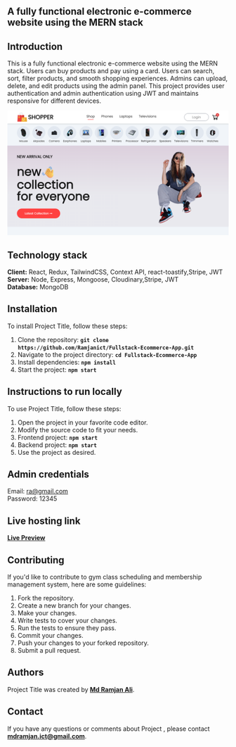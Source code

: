 ## **A fully functional electronic e-commerce website using the MERN stack**

## **Introduction**
This is a fully functional electronic e-commerce website using the MERN stack. Users can buy products and pay using a card. Users can search, sort, filter products, and smooth shopping experiences. Admins can upload, delete, and edit products using the admin panel. This project provides user authentication and admin authentication using JWT and maintains responsive for different devices.

![](https://github.com/Ramjanict/Fullstack-Ecommerce-App/blob/main/frontend/src/assets/Home.png)



## **Technology stack**
**Client:** React, Redux, TailwindCSS, Context API, react-toastify,Stripe, JWT <br>
**Server:** Node, Express, Mongoose, Cloudinary,Stripe, JWT <br>
**Database:** MongoDB 


## **Installation**
To install Project Title, follow these steps:
1. Clone the repository: **`git clone https://github.com/Ramjanict/Fullstack-Ecommerce-App.git`**
2. Navigate to the project directory: **`cd Fullstack-Ecommerce-App`**
3. Install dependencies: **`npm install`**
4. Start the project: **`npm start`**

## **Instructions to run locally**
To use Project Title, follow these steps:
1. Open the project in your favorite code editor.
2. Modify the source code to fit your needs.
3. Frontend project: **`npm start`**
4. Backend project: **`npm start`**
5. Use the project as desired.

## **Admin credentials**
Email: ra@gmail.com <br>
Password: 12345 

## **Live hosting link**
**[Live Preview](https://fullstack-ecommerce-app-2.vercel.app/)**

## **Contributing**
If you'd like to contribute to gym class scheduling and membership management system, here are some guidelines:

1. Fork the repository.
2. Create a new branch for your changes.
3. Make your changes.
4. Write tests to cover your changes.
5. Run the tests to ensure they pass.
6. Commit your changes.
7. Push your changes to your forked repository.
8. Submit a pull request.


## **Authors**
Project Title was created by **[Md Ramjan Ali](https://github.com/Ramjanict)**.

## **Contact**

If you have any questions or comments about Project , please contact **mdramjan.ict@gmail.com**.

